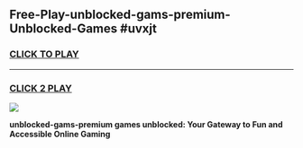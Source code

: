 
## Free-Play-unblocked-gams-premium-Unblocked-Games #uvxjt
<h3>
<a href="https://news.freeplayer.one?title=unblocked-gams-premium&ref=8M">CLICK TO PLAY</a></h3>
<hr>

<h3>
<a href="https://news.freeplayer.one?title=unblocked-gams-premium&ref=8M">CLICK 2 PLAY</a>
  
</h3>

<a href="https://news.freeplayer.one?title=unblocked-gams-premium&ref=8M"><img src="https://clearcache.store/games.png"></a>


**unblocked-gams-premium games unblocked: Your Gateway to Fun and Accessible Online Gaming**
